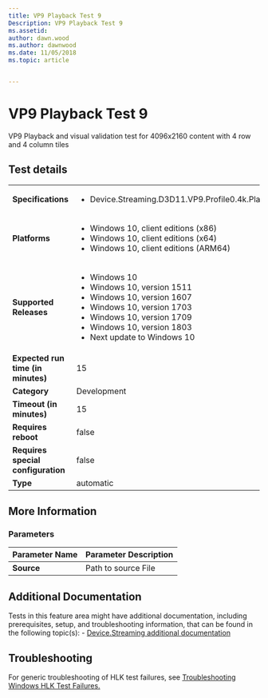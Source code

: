 ```yaml
---
title: VP9 Playback Test 9
Description: VP9 Playback Test 9
ms.assetid: 
author: dawn.wood
ms.author: dawnwood
ms.date: 11/05/2018
ms.topic: article


---
```


# VP9 Playback Test 9

VP9 Playback and visual validation test for 4096x2160 content with 4 row and 4 column tiles

## Test details
|||
|---|---|
| **Specifications**  | <ul><li>Device.Streaming.D3D11.VP9.Profile0.4k.Playback</li></ul> |  
| **Platforms**   | <ul><li>Windows 10, client editions (x86)</li><li>Windows 10, client editions (x64)</li><li>Windows 10, client editions (ARM64)</li></ul> |
| **Supported Releases** | <ul><li>Windows 10</li><li>Windows 10, version 1511</li><li>Windows 10, version 1607</li><li>Windows 10, version 1703</li><li>Windows 10, version 1709</li><li>Windows 10, version 1803</li><li>Next update to Windows 10</li></ul> |
|**Expected run time (in minutes)**| 15 |
|**Category**| Development |
|**Timeout (in minutes)**| 15 |
|**Requires reboot**| false |
|**Requires special configuration**| false |
|**Type**| automatic |

## More Information
### Parameters
| Parameter Name | Parameter Description |
| --- | --- |
| **Source** | Path to source File |


## Additional Documentation
Tests in this feature area might have additional documentation, including prerequisites, setup, and troubleshooting information, that can be found in the following topic(s): - [Device.Streaming additional documentation](device-streaming-additional-documentation.md)



## Troubleshooting
For generic troubleshooting of HLK test failures, see [Troubleshooting Windows HLK Test Failures.](..\user\troubleshooting-windows-hlk-test-failures.md)